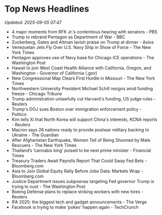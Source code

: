 # Top News Headlines

_Updated: 2025-09-05 07:47_

- 4 major moments from RFK Jr.’s contentious hearing with senators - PBS
- Trump to rebrand Pentagon as Department of War - BBC
- Zuckerberg, Gates and Altman lavish praise on Trump at dinner - Axios
- Venezuelan Jets Fly Over U.S. Navy Ship in Show of Force - The New York Times
- Pentagon approves use of Navy base for Chicago ICE operations - The Washington Post
- Hawaii to join West Coast Health Alliance with California, Oregon, and Washington - Governor of California (.gov)
- New Congressional Map Clears First Hurdle in Missouri - The New York Times
- Northwestern University President Michael Schill resigns amid funding freeze - Chicago Tribune
- Trump administration unlawfully cut Harvard's funding, US judge rules - Reuters
- Trump's DOJ sues Boston over immigration enforcement policy - Politico
- Kim tells Xi that North Korea will support China's interests, KCNA reports - Reuters
- Macron says 26 nations ready to provide postwar military backing to Ukraine - The Guardian
- After Afghanistan Earthquake, Women Tell of Being Shunned by Male Rescuers - The New York Times
- Thailand’s ‘cannabis king’ poised to be next prime minister - Financial Times
- Treasury Traders Await Payrolls Report That Could Sway Fed Bets - Bloomberg.com
- Asia to Join Global Equity Rally Before Jobs Data: Markets Wrap - Bloomberg.com
- Justice Department issues subpoenas targeting Fed governor Trump is trying to oust - The Washington Post
- Boeing Defense plans to replace striking workers with new hires - Reuters
- IFA 2025: the biggest tech and gadget announcements - The Verge
- Facebook is trying to make ‘pokes’ happen again - TechCrunch